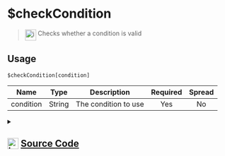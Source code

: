 # $checkCondition
> <img align="top" src="https://upload.wikimedia.org/wikipedia/commons/thumb/e/e4/Infobox_info_icon.svg/160px-Infobox_info_icon.svg.png?20150409153300" alt="image" width="25" height="auto"> Checks whether a condition is valid
## Usage
```
$checkCondition[condition]
```
| Name | Type | Description | Required | Spread
| :---: | :---: | :---: | :---: | :---: |
condition | String | The condition to use | Yes | No
<details>
<summary>
    
## <img align="top" src="https://cdn4.iconfinder.com/data/icons/iconsimple-logotypes/512/github-512.png" alt="image" width="25" height="auto">  [Source Code](https://github.com/tryforge/ForgeScript-V2/blob/main/src/native/checkCondition.ts)
    
</summary>
    
```ts
import { ArgType, IExtendedCompiledFunctionConditionField, NativeFunction, Return } from "../structures"

export default new NativeFunction({
    name: "$checkCondition",
    version: "1.0.0",
    description: "Checks whether a condition is valid",
    brackets: true,
    unwrap: false,
    args: [
        {
            name: "condition",
            description: "The condition to use",
            rest: false,
            condition: true,
            type: ArgType.String,
            required: true,
        },
    ],
    async execute(ctx) {
        const cond = await this["resolveCondition"](
            ctx,
            this.data.fields![0] as IExtendedCompiledFunctionConditionField
        )
        if (!this["isValidReturnType"](cond)) return cond
        return this.success(cond.value)
    },
})

```
    
</details>